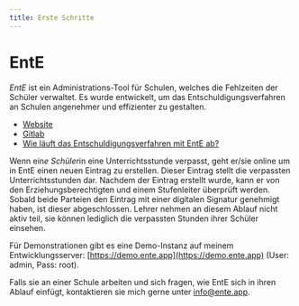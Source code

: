```yaml
---
title: Erste Schritte
---
```


# EntE

_EntE_ ist ein Administrations-Tool für Schulen, welches die Fehlzeiten der Schüler verwaltet.
Es wurde entwickelt, um das Entschuldigungsverfahren an Schulen angenehmer und effizienter zu gestalten.

- [Website](https://ente.app)
- [Gitlab](https://gitlab.com/skn0tt/EntE)
- [Wie läuft das Entschuldigungsverfahren mit EntE ab?](manual/flow.md)

Wenn ein*e Schüler*in eine Unterrichtsstunde verpasst, geht er/sie online um in EntE einen neuen Eintrag zu erstellen.
Dieser Eintrag stellt die verpassten Unterrichtsstunden dar.
Nachdem der Eintrag erstellt wurde, kann er von den Erziehungsberechtigten und einem Stufenleiter überprüft werden.
Sobald beide Parteien den Eintrag mit einer digitalen Signatur genehmigt haben, ist dieser abgeschlossen.
Lehrer nehmen an diesem Ablauf nicht aktiv teil, sie können lediglich die verpassten Stunden ihrer Schüler einsehen.

Für Demonstrationen gibt es eine Demo-Instanz auf meinem Entwicklungsserver: [https://demo.ente.app](https://demo.ente.app) (User: admin, Pass: root).

Falls sie an einer Schule arbeiten und sich fragen, wie EntE sich in ihren Ablauf einfügt, kontaktieren sie mich gerne unter [info@ente.app](mailto:info@ente.app).
